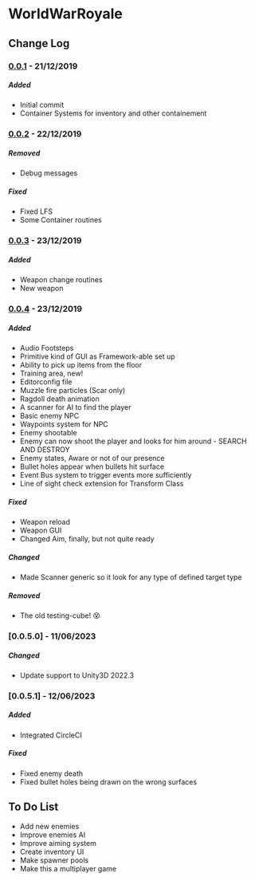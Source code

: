 # WorldWarRoyale


## Change Log

### [0.0.1] - 21/12/2019

##### Added

- Initial commit
- Container Systems for inventory and other containement

### [0.0.2] - 22/12/2019

##### Removed

- Debug messages

##### Fixed

- Fixed LFS
- Some Container routines

### [0.0.3] - 23/12/2019

##### Added

- Weapon change routines
- New weapon

### [0.0.4] - 23/12/2019

##### Added

- Audio Footsteps
- Primitive kind of GUI as Framework-able set up
- Ability to pick up items from the floor
- Training area, new!
- Editorconfig file
- Muzzle fire particles (Scar only)
- Ragdoll death animation
- A scanner for AI to find the player
- Basic enemy NPC
- Waypoints system for NPC
- Enemy shootable 
- Enemy can now shoot the player and looks for him around - SEARCH AND DESTROY
- Enemy states, Aware or not of our presence
- Bullet holes appear when bullets hit surface
- Event Bus system to trigger events more sufficiently
- Line of sight check extension for Transform Class

##### Fixed

- Weapon reload
- Weapon GUI
- Changed Aim, finally, but not quite ready

##### Changed
- Made Scanner generic so it look for any type of defined target type

##### Removed

- The old testing-cube! :dizzy_face:

### [0.0.5.0] - 11/06/2023

##### Changed

- Update support to Unity3D 2022.3

### [0.0.5.1] - 12/06/2023

##### Added

- Integrated CircleCI

##### Fixed

- Fixed enemy death
- Fixed bullet holes being drawn on the wrong surfaces

## To Do List

- Add new enemies
- Improve enemies AI
- Improve aiming system
- Create inventory UI
- Make spawner pools
- Make this a multiplayer game



[0.0.1]: https://github.com/omediadon/WorldWarRoyale/compare/0.0.2...0.0.3.0
[0.0.2]: https://github.com/omediadon/WorldWarRoyale/compare/0.0.2...0.0.3.0
[0.0.3]: https://github.com/omediadon/WorldWarRoyale/compare/0.0.2...0.0.3.0
[0.0.4]: https://github.com/omediadon/WorldWarRoyale/compare/0.0.3.0...0.0.4
